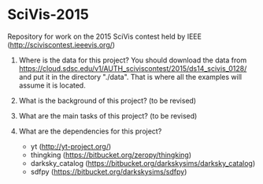 # SciVis-2015
Repository for work on the 2015 SciVis contest held by IEEE (http://sciviscontest.ieeevis.org/)

1) Where is the data for this project?
    You should download the data from
    https://cloud.sdsc.edu/v1/AUTH_sciviscontest/2015/ds14_scivis_0128/ and put
    it in the directory "./data". That is where all the examples will assume it
    is located.

2) What is the background of this project?
    (to be revised)

3) What are the main tasks of this project?
	(to be revised)
	
4) What are the dependencies for this project?
	- yt (http://yt-project.org/)
	- thingking (https://bitbucket.org/zeropy/thingking)
	- darksky_catalog (https://bitbucket.org/darkskysims/darksky_catalog)
	- sdfpy (https://bitbucket.org/darkskysims/sdfpy)
